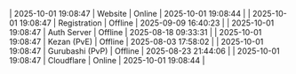 | 2025-10-01 19:08:47 | Website | Online | 2025-10-01 19:08:44 |
| 2025-10-01 19:08:47 | Registration | Offline | 2025-09-09 16:40:23 |
| 2025-10-01 19:08:47 | Auth Server | Offline | 2025-08-18 09:33:31 |
| 2025-10-01 19:08:47 | Kezan (PvE) | Offline | 2025-08-03 17:58:02 |
| 2025-10-01 19:08:47 | Gurubashi (PvP) | Offline | 2025-08-23 21:44:06 |
| 2025-10-01 19:08:47 | Cloudflare | Online | 2025-10-01 19:08:44 |
